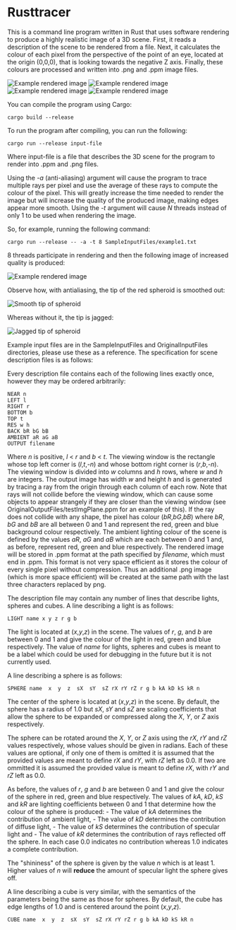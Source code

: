 # Rusttracer
This is a command line program written in Rust that uses software rendering to produce
a highly realistic image of a 3D scene.
First, it reads a description of the scene to be rendered from a file.
Next, it calculates the colour of each pixel from the perspective of the point of an 
eye, located at the origin (0,0,0), that is looking towards the negative Z axis.
Finally, these colours are processed and written into .png and .ppm image files.

![Example rendered image](SampleOutputFiles/example1.png) ![Example rendered image](SampleOutputFiles/example2.png)
![Example rendered image](SampleOutputFiles/example3.png) ![Example rendered image](SampleOutputFiles/whale.png)

You can compile the program using Cargo: 

    cargo build --release

To run the program after compiling, you can run the following:

    cargo run --release input-file 

Where input-file is a file that describes the 3D scene for the program to render into .ppm and .png files. 

Using the *-a* (anti-aliasing) argument will cause the program to trace multiple rays per pixel and use the average of these rays to compute the colour of the pixel. 
This will greatly increase the time needed to render the image but will increase the quality of the produced image, making edges appear more smooth.
Using the *-t* <N> argument will cause *N* threads instead of only 1 to be used when rendering the image.

So, for example, running the following command:

	cargo run --release -- -a -t 8 SampleInputFiles/example1.txt

8 threads participate in rendering and then the following image of increased quality is produced: 

![Example rendered image](SampleOutputFiles/antialiased_example1.png)

Observe how, with antialiasing, the tip of the red spheroid is smoothed out:

![Smooth tip of spheroid](smooth.jpg)

Whereas without it, the tip is jagged:

![Jagged tip of spheroid](jaggies.jpg)

Example input files are in the SampleInputFiles and OriginalInputFiles directories,
please use these as a reference.
The specification for scene description files is as follows:

Every description file contains each of the following lines exactly once, however they may be ordered arbitrarily: 

	NEAR n
	LEFT l
	RIGHT r
	BOTTOM b
	TOP t
    RES w h
	BACK bR bG bB
    AMBIENT aR aG aB
	OUTPUT filename

Where *n* is positive, *l* < *r* and *b* < *t*.
The viewing window is the rectangle whose top left corner is (*l*,*t*,*-n*) and whose bottom right corner is (*r*,*b*,*-n*).
The viewing window is divided into *w* columns and *h* rows,
where *w* and *h* are integers.
The output image has width *w* and height *h* and is generated by tracing a ray from the origin through each column of each row.
Note that rays will not collide before the viewing window, which 
can cause some objects to appear strangely if they are closer than the viewing window (see OriginalOutputFiles/testImgPlane.ppm for an example of this).
If the ray does not collide with any shape, the pixel has colour (*bR*,*bG*,*bB*) where *bR*, *bG* and *bB* are all between 0 and 1 and represent the red, green and blue background colour respectively.
The ambient lighting colour of the scene is defined by the values *aR*, *aG* and *aB* which are each between 
0 and 1 and, as before, represent red, green and blue respectively.
The rendered image will be stored in .ppm format at the path specified by *filename*, which must end in .ppm. 
This format is not very space efficient as it stores the colour of every single pixel without compression.
Thus an additional .png image (which is more space efficient) will be created at the same path with the last three characters replaced by png.

The description file may contain any number of lines that describe lights, spheres and cubes.
A line describing a light is as follows:

	LIGHT name x y z r g b 

The light is located at (*x*,*y*,*z*) in the scene. The values of *r*, *g*, and *b*
are between 0 and 1 and give the colour of the light in red, green and blue respectively. The value of *name* for lights, spheres and cubes is meant to be a label which could be used for debugging in the future but it is not currently used.

A line describing a sphere is as follows:

	SPHERE name  x  y  z  sX  sY  sZ rX rY rZ r g b kA kD kS kR n

The center of the sphere is located at (*x*,*y*,*z*) in the scene. By default, the sphere has a radius of 1.0
but *sX*, *sY* and *sZ* are scaling coefficients that allow the sphere to be expanded or compressed 
along the *X*, *Y*, or *Z* axis respectively.

The sphere can be rotated around the *X*, *Y*, or *Z* axis using the *rX*, *rY* and *rZ* values 
respectively, whose values should be given in radians. 
Each of these values are optional, if only one of them is omitted it is assumed that the provided values are meant to define *rX* and *rY*, with *rZ* left as 0.0. If two are ommitted it is assumed the provided value is meant to define *rX*, with *rY* and *rZ* left as 0.0.

As before, the values of *r*, *g* and *b* are between 0 and 1 and give the colour of the sphere in red, green and blue respectively. The values of *kA*, *kD*, *kS* and *kR* are lighting coefficients between 0 and 1 
that determine how the colour of the sphere is produced:
	- The value of *kA* determines the contribution of ambient light, 
	- The value of *kD* determines the contribution of diffuse light,
	- The value of *kS* determines the contribution of specular light and
	- The value of *kR* determines the contribution of rays reflected off the sphere.
In each case 0.0 indicates no contribution whereas 1.0 indicates a complete contribution.

The "shininess" of the sphere is given by the value *n* which is at least 1. Higher values of *n* will **reduce** the amount of specular light the sphere gives off.
	
A line describing a cube is very similar, with the semantics of the parameters being the same 
as those for spheres. By default, the cube has edge lengths of 1.0 and is centered around the 
point (*x*,*y*,*z*).
	
	CUBE name  x  y  z  sX  sY  sZ rX rY rZ r g b kA kD kS kR n


	